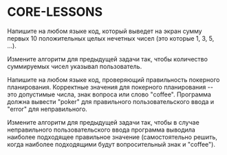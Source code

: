 # CORE-LESSONS
Напишите на любом языке код, который выведет на экран сумму первых 10 положительных целых нечетных чисел (это которые 1, 3, 5, ...).

Измените алгоритм для предыдущей задачи так, чтобы количество суммируемых чисел указывал пользователь.




Напишите на любом языке код, проверяющий правильность покерного планирования. Корректные значения для покерного планирования -- это допустимые числа, знак вопроса или слово "coffee".
Программа должна вывести "poker" для правильного пользовательского ввода и "error" для неправильного.

Измените алгоритм для предыдущей задачи так, чтобы в случае неправильного пользовательского ввода программа выводила наиболее подходящее правильное значение (самостоятельно решить, когда наиболее подходящими будут вопросительный знак и "coffee").


